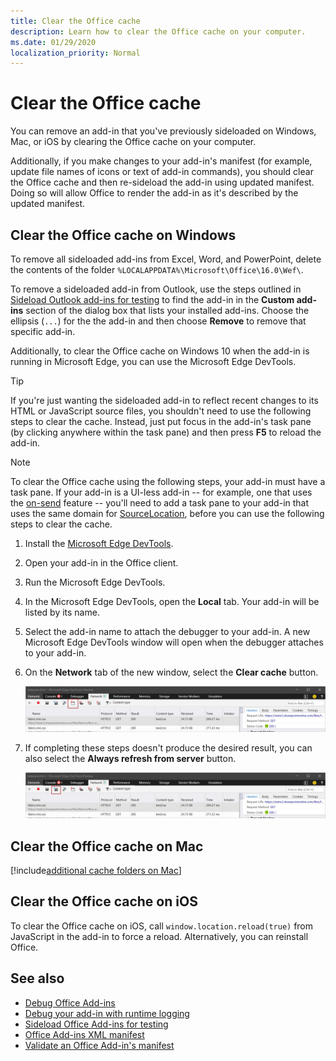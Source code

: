 ```yaml
---
title: Clear the Office cache
description: Learn how to clear the Office cache on your computer.
ms.date: 01/29/2020
localization_priority: Normal
---
```


# Clear the Office cache

You can remove an add-in that you've previously sideloaded on Windows, Mac, or iOS by clearing the Office cache on your computer.

Additionally, if you make changes to your add-in's manifest (for example, update file names of icons or text of add-in commands), you should clear the Office cache and then re-sideload the add-in using updated manifest. Doing so will allow Office to render the add-in as it's described by the updated manifest.

## Clear the Office cache on Windows

To remove all sideloaded add-ins from Excel, Word, and PowerPoint, delete the contents of the folder `%LOCALAPPDATA%\Microsoft\Office\16.0\Wef\`.

To remove a sideloaded add-in from Outlook, use the steps outlined in [Sideload Outlook add-ins for testing](/outlook/add-ins/sideload-outlook-add-ins-for-testing) to find the add-in in the **Custom add-ins** section of the dialog box that lists your installed add-ins. Choose the ellipsis (`...`) for the the add-in and then choose **Remove** to remove that specific add-in.

Additionally, to clear the Office cache on Windows 10 when the add-in is running in Microsoft Edge, you can use the Microsoft Edge DevTools.

> [!TIP]
> If you're just wanting the sideloaded add-in to reflect recent changes to its HTML or JavaScript source files, you shouldn't need to use the following steps to clear the cache. Instead, just put focus in the add-in's task pane (by clicking anywhere within the task pane) and then press **F5** to reload the add-in.

> [!NOTE]
> To clear the Office cache using the following steps, your add-in must have a task pane. If your add-in is a UI-less add-in -- for example, one that uses the [on-send](/outlook/add-ins/outlook-on-send-addins) feature -- you'll need to add a task pane to your add-in that uses the same domain for [SourceLocation](../reference/manifest/sourcelocation.md), before you can use the following steps to clear the cache.

1. Install the [Microsoft Edge DevTools](https://www.microsoft.com/p/microsoft-edge-devtools-preview/9mzbfrmz0mnj).

2. Open your add-in in the Office client.

3. Run the Microsoft Edge DevTools.

4. In the Microsoft Edge DevTools, open the **Local** tab. Your add-in will be listed by its name.

5. Select the add-in name to attach the debugger to your add-in. A new Microsoft Edge DevTools window will open when the debugger attaches to your add-in.

6. On the **Network** tab of the new window, select the **Clear cache** button.

    ![Microsoft Edge DevTools screenshot with the Clear cache button highlighted](../images/edge-devtools-clear-cache.png)

7. If completing these steps doesn't produce the desired result, you can also select the **Always refresh from server** button.

    ![Microsoft Edge DevTools screenshot with the Always refresh from server button highlighted](../images/edge-devtools-refresh-from-server.png)

## Clear the Office cache on Mac

[!include[additional cache folders on Mac](../includes/mac-cache-folders.md)]

## Clear the Office cache on iOS

To clear the Office cache on iOS, call `window.location.reload(true)` from JavaScript in the add-in to force a reload. Alternatively, you can reinstall Office.

## See also

- [Debug Office Add-ins](debug-add-ins-using-f12-developer-tools-on-windows-10.md)
- [Debug your add-in with runtime logging](runtime-logging.md)
- [Sideload Office Add-ins for testing](sideload-office-add-ins-for-testing.md)
- [Office Add-ins XML manifest](../develop/add-in-manifests.md)
- [Validate an Office Add-in's manifest](troubleshoot-manifest.md)
